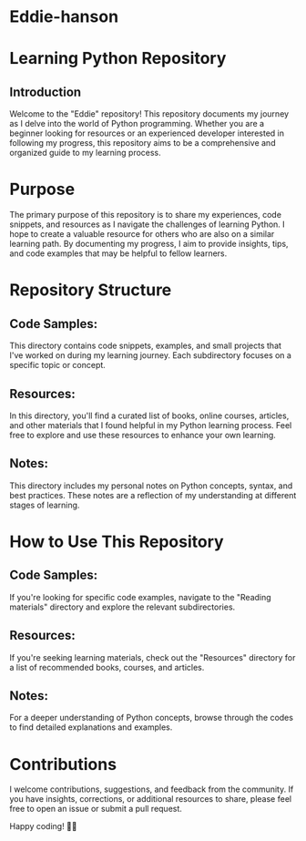 # Eddie-hanson 
# Learning Python Repository
## Introduction
Welcome to the "Eddie" repository! This repository documents my journey as I delve into the world of Python programming. Whether you are a beginner looking for resources or an experienced developer interested in following my progress, this repository aims to be a comprehensive and organized guide to my learning process.

# Purpose
The primary purpose of this repository is to share my experiences, code snippets, and resources as I navigate the challenges of learning Python. I hope to create a valuable resource for others who are also on a similar learning path. By documenting my progress, I aim to provide insights, tips, and code examples that may be helpful to fellow learners.

# Repository Structure
## Code Samples:
This directory contains code snippets, examples, and small projects that I've worked on during my learning journey. Each subdirectory focuses on a specific topic or concept.

## Resources:
In this directory, you'll find a curated list of books, online courses, articles, and other materials that I found helpful in my Python learning process. Feel free to explore and use these resources to enhance your own learning.

## Notes:
This directory includes my personal notes on Python concepts, syntax, and best practices. These notes are a reflection of my understanding at different stages of learning.



# How to Use This Repository
## Code Samples:
If you're looking for specific code examples, navigate to the "Reading materials" directory and explore the relevant subdirectories.

## Resources:
If you're seeking learning materials, check out the "Resources" directory for a list of recommended books, courses, and articles.

## Notes:
For a deeper understanding of Python concepts, browse through the codes to find detailed explanations and examples.



# Contributions
I welcome contributions, suggestions, and feedback from the community. If you have insights, corrections, or additional resources to share, please feel free to open an issue or submit a pull request.

Happy coding! 🐍✨
